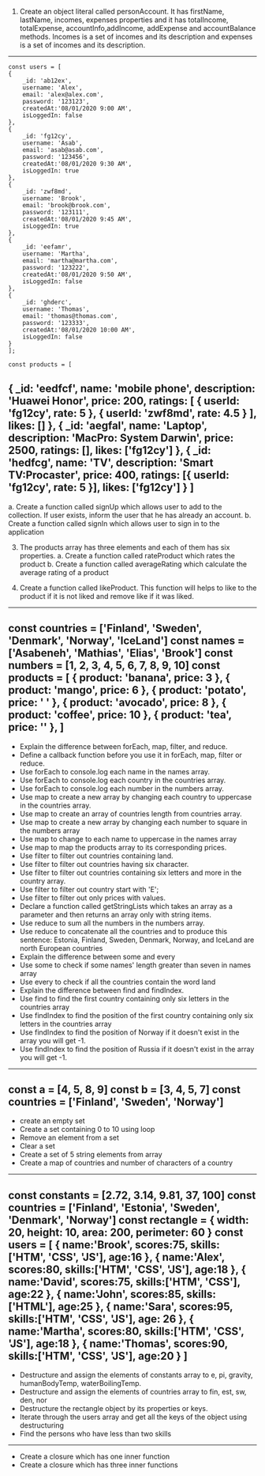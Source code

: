 1. Create an object literal called personAccount. It has firstName, lastName, incomes, expenses properties and it has totalIncome, totalExpense, accountInfo,addIncome, addExpense and accountBalance methods. Incomes is a set of incomes and its description and expenses is a set of incomes and its description.

---
    const users = [
    {
        _id: 'ab12ex',
        username: 'Alex',
        email: 'alex@alex.com',
        password: '123123',
        createdAt:'08/01/2020 9:00 AM',
        isLoggedIn: false
    },
    {
        _id: 'fg12cy',
        username: 'Asab',
        email: 'asab@asab.com',
        password: '123456',
        createdAt:'08/01/2020 9:30 AM',
        isLoggedIn: true
    },
    {
        _id: 'zwf8md',
        username: 'Brook',
        email: 'brook@brook.com',
        password: '123111',
        createdAt:'08/01/2020 9:45 AM',
        isLoggedIn: true
    },
    {
        _id: 'eefamr',
        username: 'Martha',
        email: 'martha@martha.com',
        password: '123222',
        createdAt:'08/01/2020 9:50 AM',
        isLoggedIn: false
    },
    {
        _id: 'ghderc',
        username: 'Thomas',
        email: 'thomas@thomas.com',
        password: '123333',
        createdAt:'08/01/2020 10:00 AM',
        isLoggedIn: false
    }
    ];

    const products = [
  {
    _id: 'eedfcf',
    name: 'mobile phone',
    description: 'Huawei Honor',
    price: 200,
    ratings: [
      { userId: 'fg12cy', rate: 5 },
      { userId: 'zwf8md', rate: 4.5 }
    ],
    likes: []
  },
  {
    _id: 'aegfal',
    name: 'Laptop',
    description: 'MacPro: System Darwin',
    price: 2500,
    ratings: [],
    likes: ['fg12cy']
  },
  {
    _id: 'hedfcg',
    name: 'TV',
    description: 'Smart TV:Procaster',
    price: 400,
    ratings: [{ userId: 'fg12cy', rate: 5 }],
    likes: ['fg12cy']
  }
]
-----

a. Create a function called signUp which allows user to add to the collection. If user exists, inform the user that he has already an account.
b. Create a function called signIn which allows user to sign in to the application

3. The products array has three elements and each of them has six properties. a. Create a function called rateProduct which rates the product b. Create a function called averageRating which calculate the average rating of a product

4. Create a function called likeProduct. This function will helps to like to the product if it is not liked and remove like if it was liked.

---
const countries = ['Finland', 'Sweden', 'Denmark', 'Norway', 'IceLand']
const names = ['Asabeneh', 'Mathias', 'Elias', 'Brook']
const numbers = [1, 2, 3, 4, 5, 6, 7, 8, 9, 10]
const products = [
  { product: 'banana', price: 3 },
  { product: 'mango', price: 6 },
  { product: 'potato', price: ' ' },
  { product: 'avocado', price: 8 },
  { product: 'coffee', price: 10 },
  { product: 'tea', price: '' },
]
---
- Explain the difference between forEach, map, filter, and reduce.
- Define a callback function before you use it in forEach, map, filter or reduce.
- Use forEach to console.log each name in the names array.
- Use forEach to console.log each country in the countries array.
- Use forEach to console.log each number in the numbers array.
- Use map to create a new array by changing each country to uppercase in the countries array.
- Use map to create an array of countries length from countries array.
- Use map to create a new array by changing each number to square in the numbers array
- Use map to change to each name to uppercase in the names array
- Use map to map the products array to its corresponding prices.
- Use filter to filter out countries containing land.
- Use filter to filter out countries having six character.
- Use filter to filter out countries containing six letters and more in the country array.
- Use filter to filter out country start with 'E';
- Use filter to filter out only prices with values.
- Declare a function called getStringLists which takes an array as a parameter and then returns an array only with string items.
- Use reduce to sum all the numbers in the numbers array.
- Use reduce to concatenate all the countries and to produce this sentence: Estonia, Finland, Sweden, Denmark, Norway, and IceLand are north European countries
- Explain the difference between some and every
- Use some to check if some names' length greater than seven in names array
- Use every to check if all the countries contain the word land
- Explain the difference between find and findIndex.
- Use find to find the first country containing only six letters in the countries array
- Use findIndex to find the position of the first country containing only six letters in the countries array
- Use findIndex to find the position of Norway if it doesn't exist in the array you will get -1.
- Use findIndex to find the position of Russia if it doesn't exist in the array you will get -1.

---
const a = [4, 5, 8, 9]
const b = [3, 4, 5, 7]
const countries = ['Finland', 'Sweden', 'Norway']
---
- create an empty set
- Create a set containing 0 to 10 using loop
- Remove an element from a set
- Clear a set
- Create a set of 5 string elements from array
- Create a map of countries and number of characters of a country

---
const constants = [2.72, 3.14, 9.81, 37, 100]
const countries = ['Finland', 'Estonia', 'Sweden', 'Denmark', 'Norway']
const rectangle = {
  width: 20,
  height: 10,
  area: 200,
  perimeter: 60
}
const users = [
{
  name:'Brook',
  scores:75,
  skills:['HTM', 'CSS', 'JS'],
  age:16
},
{
  name:'Alex',
  scores:80,
  skills:['HTM', 'CSS', 'JS'],
  age:18
},
{
  name:'David',
  scores:75,
  skills:['HTM', 'CSS'],
  age:22
},
{
  name:'John',
  scores:85,
  skills:['HTML'],
  age:25
},
{
  name:'Sara',
  scores:95,
  skills:['HTM', 'CSS', 'JS'],
  age: 26
},
{
  name:'Martha',
  scores:80,
  skills:['HTM', 'CSS', 'JS'],
  age:18
},
{
  name:'Thomas',
  scores:90,
  skills:['HTM', 'CSS', 'JS'],
  age:20
}
]
---

- Destructure and assign the elements of constants array to e, pi, gravity, humanBodyTemp, waterBoilingTemp.
- Destructure and assign the elements of countries array to fin, est, sw, den, nor
- Destructure the rectangle object by its properties or keys.
- Iterate through the users array and get all the keys of the object using destructuring
- Find the persons who have less than two skills
---

- Create a closure which has one inner function
- Create a closure which has three inner functions
